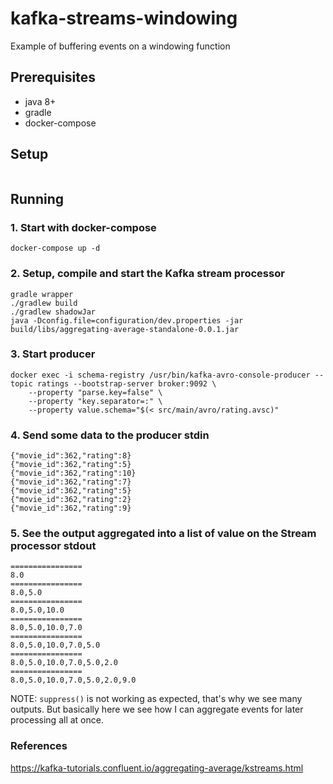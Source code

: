 # kafka-streams-windowing
Example of buffering events on a windowing function

## Prerequisites
* java 8+
* gradle
* docker-compose

## Setup
```

```


## Running

### 1. Start with docker-compose
```
docker-compose up -d
```

### 2. Setup, compile and start the Kafka stream processor

```
gradle wrapper
./gradlew build
./gradlew shadowJar
java -Dconfig.file=configuration/dev.properties -jar build/libs/aggregating-average-standalone-0.0.1.jar
```

### 3. Start producer
```
docker exec -i schema-registry /usr/bin/kafka-avro-console-producer --topic ratings --bootstrap-server broker:9092 \
    --property "parse.key=false" \
    --property "key.separator=:" \
    --property value.schema="$(< src/main/avro/rating.avsc)"
```

### 4. Send some data to the producer stdin
```
{"movie_id":362,"rating":8}
{"movie_id":362,"rating":5}
{"movie_id":362,"rating":10}
{"movie_id":362,"rating":7}
{"movie_id":362,"rating":5}
{"movie_id":362,"rating":2}
{"movie_id":362,"rating":9}
```

### 5. See the output aggregated into a list of value on the Stream processor stdout
```
================                                                                                                                           
8.0                                                                                                                                        
================                                                                                                                           
8.0,5.0                                                                                                                                    
================                                                                                                                           
8.0,5.0,10.0                                                                                                                               
================                                                                                                                           
8.0,5.0,10.0,7.0                                                                                                                           
================                                                                                                                           
8.0,5.0,10.0,7.0,5.0                                                                                                                       
================                                                                                                                           
8.0,5.0,10.0,7.0,5.0,2.0                                                                                                                   ================                                                                                                                           
8.0,5.0,10.0,7.0,5.0,2.0,9.0  
```

NOTE: `suppress()` is not working as expected, that's why we see many outputs. But basically here we see how I can aggregate events for later processing all at once.

### References

https://kafka-tutorials.confluent.io/aggregating-average/kstreams.html